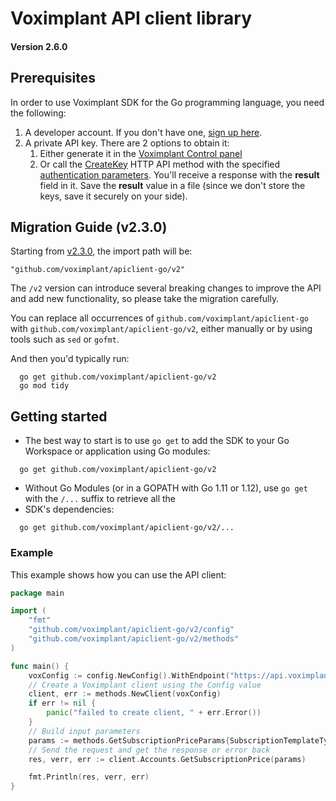 # Voximplant API client library

#### Version 2.6.0

## Prerequisites

In order to use Voximplant SDK for the Go programming language, you need the following:

1. A developer account. If you don't have one, [sign up here](https://voximplant.com/sign-up/).
2. A private API key. There are 2 options to obtain it:
    1. Either generate it in the [Voximplant Control panel](https://manage.voximplant.com/settings/service_accounts)
    2. Or call the [CreateKey](https://voximplant.com/docs/references/httpapi/managing_role_system#createkey)
       HTTP API method with the
       specified [authentication parameters](https://voximplant.com/docs/references/httpapi/auth_parameters).
       You'll receive a response with the __result__ field in it. Save the __result__ value in a file
       (since we don't store the keys, save it securely on your side).

## Migration Guide (v2.3.0)

Starting from [v2.3.0](https://github.com/voximplant/apiclient-go/releases/tag/v2.3.0), the import path will be:

    "github.com/voximplant/apiclient-go/v2"

The `/v2` version can introduce several breaking changes to improve the API and add new functionality,
so please take the migration carefully.

You can replace all occurrences of `github.com/voximplant/apiclient-go` with `github.com/voximplant/apiclient-go/v2`,
either manually or by using tools such as `sed` or `gofmt`.

And then you'd typically run:

```shell
  go get github.com/voximplant/apiclient-go/v2
  go mod tidy
```

## Getting started

* The best way to start is to use `go get` to add the SDK to your Go Workspace or application using Go modules:

```shell
  go get github.com/voximplant/apiclient-go/v2
```

* Without Go Modules (or in a GOPATH with Go 1.11 or 1.12), use `go get` with the `/...` suffix to retrieve all the
* SDK's dependencies:

```shell
  go get github.com/voximplant/apiclient-go/v2/...
```

### Example

This example shows how you can use the API client:

```go
package main

import (
	"fmt"
	"github.com/voximplant/apiclient-go/v2/config"
	"github.com/voximplant/apiclient-go/v2/methods"
)

func main() {
	voxConfig := config.NewConfig().WithEndpoint("https://api.voximplant.com/platform_api/").WithKeyPath("vox_key_jwt.json")
	// Create a Voximplant client using the Config value
	client, err := methods.NewClient(voxConfig)
	if err != nil {
		panic("failed to create client, " + err.Error())
	}
	// Build input parameters
	params := methods.GetSubscriptionPriceParams{SubscriptionTemplateType: "SIP_REGISTRATION"}
	// Send the request and get the response or error back
	res, verr, err := client.Accounts.GetSubscriptionPrice(params)

	fmt.Println(res, verr, err)
}
```
